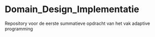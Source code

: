 # Domain_Design_Implementatie
 Repository voor de eerste summatieve opdracht van het vak adaptive programming
